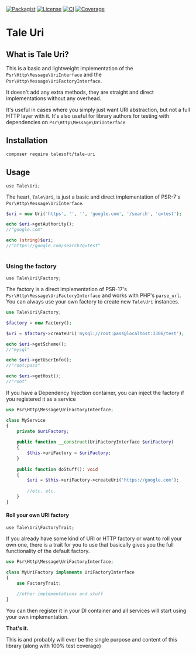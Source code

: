
[![Packagist](https://img.shields.io/packagist/v/talesoft/tale-uri.svg?style=for-the-badge)](https://packagist.org/packages/talesoft/tale-uri)
[![License](https://img.shields.io/github/license/Talesoft/tale-uri.svg?style=for-the-badge)](https://github.com/Talesoft/tale-uri/blob/master/LICENSE.md)
[![CI](https://img.shields.io/travis/Talesoft/tale-uri.svg?style=for-the-badge)](https://travis-ci.org/Talesoft/tale-uri)
[![Coverage](https://img.shields.io/codeclimate/coverage/Talesoft/tale-uri.svg?style=for-the-badge)](https://codeclimate.com/github/Talesoft/tale-uri)

Tale Uri
========

What is Tale Uri?
-----------------

This is a basic and lightweight implementation of the 
`Psr\Http\Message\UriInterface` and the `Psr\Http\Message\UriFactoryInterface`. 

It doesn't add any extra methods, they are straight and direct implementations
without any overhead.

It's useful in cases where you simply just want URI abstraction,
but not a full HTTP layer with it. It's also useful for library
authors for testing with dependencies on `Psr\Http\Message\UriInterface`

Installation
------------

```bash
composer require talesoft/tale-uri
```

Usage
-----

`use Tale\Uri;`

The heart, `Tale\Uri`, is just a basic and direct implementation
of PSR-7's `Psr\Http\Message\UriInterface`.

```php
$uri = new Uri('https', '', '', 'google.com', '/search', 'q=test');

echo $uri->getAuthority(); 
//"google.com"

echo (string)$uri; 
//"https://google.com/search?q=test"
    
```

### Using the factory

`use Tale\Uri\Factory;`

The factory is a direct implementation of PSR-17's 
`Psr\Http\Message\UriFactoryInterface` and works with
PHP's `parse_url`. You can always use your own factory
to create new `Tale\Uri` instances.

```php
use Tale\Uri\Factory;

$factory = new Factory();

$uri = $factory->createUri('mysql://root:pass@localhost:3306/test');

echo $uri->getScheme();
//"mysql"

echo $uri->getUserInfo(); 
//"root:pass"

echo $uri->getHost();
//"root"
```

If you have a Dependency Injection container, you can inject
the factory if you registered it as a service

```php
use Psr\Http\Message\UriFactoryInterface;

class MyService
{
    private $uriFactory;
    
    public function __construct(UriFactoryInterface $uriFactory)
    {
        $this->uriFactory = $uriFactory;    
    }
    
    public function doStuff(): void
    {
        $uri = $this->uriFactory->createUri('https://google.com');
        
        //etc. etc.
    }
}
```

#### Roll your own URI factory

`use Tale\Uri\FactoryTrait;`

If you already have some kind of URI or HTTP factory
or want to roll your own one, there is a trait for you to use
that basically gives you the full functionality of the
default factory.

```php
use Psr\Http\Message\UriFactoryInterface;

class MyUriFactory implements UriFactoryInterface
{
    use FactoryTrait;
    
    //other implementations and stuff
}
```

You can then register it in your DI container and all services
will start using your own implementation.


**That's it.**

This is and probably will ever be the single purpose and content 
of this library (along with 100% test coverage)
